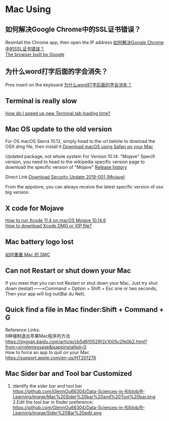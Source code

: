 # Mac Using

## 如何解决Google Chrome中的SSL证书错误？

Resintall the Chrome app, then open the IP address
[如何解决Google Chrome中的SSL证书错误？](https://www.sslcer.com/archives/307)    
[The browser built by Google](https://www.google.cn/intl/en_uk/chrome/) 


## 为什么word打字后面的字会消失？
Pres insert on the keyboard
[为什么word打字后面的字会消失？](https://blog.csdn.net/ma20120607/article/details/53744337)

## Terminal is really slow

[How do I speed up new Terminal tab loading time?](https://apple.stackexchange.com/questions/41743/how-do-i-speed-up-new-terminal-tab-loading-time)   

## Mac OS update to the old version

For OS macOS Sierra 10.12, simply head to the url belolw to dowload the OSX dmg file, then install it
[Download macOS using Safari on your Mac](https://support.apple.com/en-us/HT211683)  

Updated package, not whole system For Version 10.14: "Mojave" Specifi version, you need to head to the wikipedia specific version page to download the specific version of "Mojave"
[Release history](https://en.wikipedia.org/wiki/MacOS_Mojave)   

Direct Link:[Download Security Update 2019-001 (Mojave)](https://support.apple.com/kb/DL2024?locale=en_SG)  

From the appstore, you can always receive the latest specific version of osx big version.

## X code for Mojave

[How to run Xcode 11.4 on macOS Mojave 10.14.6](https://stackoverflow.com/questions/61013626/how-to-run-xcode-11-4-on-macos-mojave-10-14-6)    
[How to download Xcode DMG or XIP file?](https://stackoverflow.com/questions/10335747/how-to-download-xcode-dmg-or-xip-file)   

## Mac battery logo lost
[如何重置 Mac 的 SMC](https://support.apple.com/zh-cn/HT201295)   
## Can not Restart or shut down your Mac
If  you meet that you can not Restart or shut down your Mac, Just try shut down (restat)--->Command + Option + Shift + Esc 
one or two seconds, Then your app will log out(Bai du Net).
## Quick find a file in Mac finder:Shift + Command + G
Reference Links:
<br>6种强制退出苹果Mac程序的方法
<br>https://jingyan.baidu.com/article/cb5d610529f2c1005c2fe0b2.html?from=singlemessage&isappinstalled=0
<br>How to force an app to quit on your Mac
<br>https://support.apple.com/en-us/HT201276
## Mac Sider bar and Tool bar Customized
1. identify the sider bar and tool bar
<br>https://github.com/GlennOu66304/Data-Sciences-in-R/blob/R-Learning/image/Mac%20Sider%20bar%20and%20Tool%20bar.png
<br>2.Edit the tool bar in finder preference:
<br>https://github.com/GlennOu66304/Data-Sciences-in-R/blob/R-Learning/image/Sider%20Bar%20edit.png
